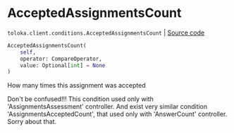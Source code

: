 # AcceptedAssignmentsCount
`toloka.client.conditions.AcceptedAssignmentsCount` | [Source code](https://github.com/Toloka/toloka-kit/blob/v0.1.24/src/client/conditions.py#L82)

```python
AcceptedAssignmentsCount(
    self,
    operator: CompareOperator,
    value: Optional[int] = None
)
```

How many times this assignment was accepted


Don't be confused!!!
This condition used only with 'AssignmentsAssessment' controller.
And exist very similar condition 'AssignmentsAcceptedCount', that used only with 'AnswerCount' controller.
Sorry about that.

